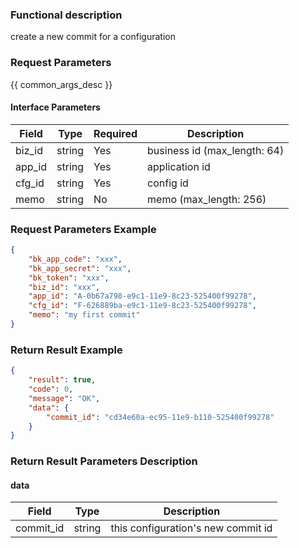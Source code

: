 ### Functional description

create a new commit for a configuration

### Request Parameters

{{ common_args_desc }}

#### Interface Parameters

| Field       | Type      | Required  | Description |
|-------------|-----------|-----------|-------------|
| biz_id      |  string   | Yes     | business id (max_length: 64)    |
| app_id         |  string   | Yes     | application id     |
| cfg_id      |  string   | Yes     | config id    |
| memo        |  string   | No     | memo (max_length: 256) |

### Request Parameters Example

```json
{
    "bk_app_code": "xxx",
    "bk_app_secret": "xxx",
    "bk_token": "xxx",
    "biz_id": "xxx",
    "app_id": "A-0b67a798-e9c1-11e9-8c23-525400f99278",
    "cfg_id": "F-626889ba-e9c1-11e9-8c23-525400f99278",
    "memo": "my first commit"
}
```

### Return Result Example

```json
{
    "result": true,
    "code": 0,
    "message": "OK",
    "data": {
        "commit_id": "cd34e60a-ec95-11e9-b110-525400f99278"
    }
}
```

### Return Result Parameters Description

#### data

| Field   | Type   | Description |
|---------|--------|-------------|
| commit_id  | string | this configuration's new commit id |
